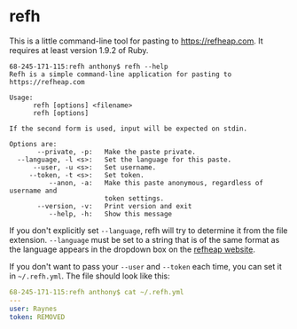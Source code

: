 # refh

This is a little command-line tool for pasting to <https://refheap.com>.
It requires at least version 1.9.2 of Ruby.

```
68-245-171-115:refh anthony$ refh --help
Refh is a simple command-line application for pasting to https://refheap.com

Usage:
      refh [options] <filename>
      refh [options]

If the second form is used, input will be expected on stdin. 

Options are:
       --private, -p:   Make the paste private.
  --language, -l <s>:   Set the language for this paste.
      --user, -u <s>:   Set username.
     --token, -t <s>:   Set token.
          --anon, -a:   Make this paste anonymous, regardless of username and
                        token settings.
       --version, -v:   Print version and exit
          --help, -h:   Show this message
```

If you don't explicitly set `--language`, refh will try to determine it
from the file extension. `--language` must be set to a string that is of
the same format as the language appears in the dropdown box on the
[refheap website](https://refheap.com).

If you don't want to pass your `--user` and `--token` each time, you can
set it in `~/.refh.yml`. The file should look like this:

```yaml
68-245-171-115:refh anthony$ cat ~/.refh.yml 
---
user: Raynes
token: REMOVED
``` 
